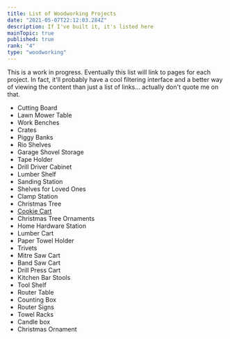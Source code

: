 ```yaml
---
title: List of Woodworking Projects 
date: "2021-05-07T22:12:03.284Z"
description: If I've built it, it's listed here   
mainTopic: true 
published: true 
rank: "4"
type: "woodworking"
---
```


This is a work in progress. Eventually this list will link to pages for each project. In fact, it'll probably have a cool filtering interface and a better way of viewing the content than just a list of links... actually don't quote me on that. 


- Cutting Board	
- Lawn Mower Table	
- Work Benches
- Crates	
- Piggy Banks	
- Rio Shelves
- Garage Shovel Storage		
- Tape Holder	
- Drill Driver Cabinet 
- Lumber Shelf	
- Sanding Station	
- Shelves for Loved Ones	
- Clamp Station	
- Christmas Tree	
- [Cookie Cart](/cookie-cart/)	
- Christmas Tree Ornaments	
- Home Hardware Station	
- Lumber Cart	
- Paper Towel Holder	
- Trivets		
- Mitre Saw Cart	
- Band Saw Cart	
- Drill Press Cart	
- Kitchen Bar Stools	
- Tool Shelf	
- Router Table		
- Counting Box	
- Router Signs  
- Towel Racks 
- Candle box
- Christmas Ornament 
